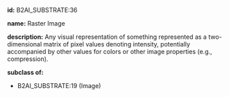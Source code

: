 **id:** B2AI_SUBSTRATE:36

**name:** Raster Image

**description:** Any visual representation of something represented as a two-dimensional matrix of pixel values denoting intensity, potentially accompanied by other values for colors or other image properties (e.g., compression).

**subclass of:**

- B2AI_SUBSTRATE:19 (Image)
